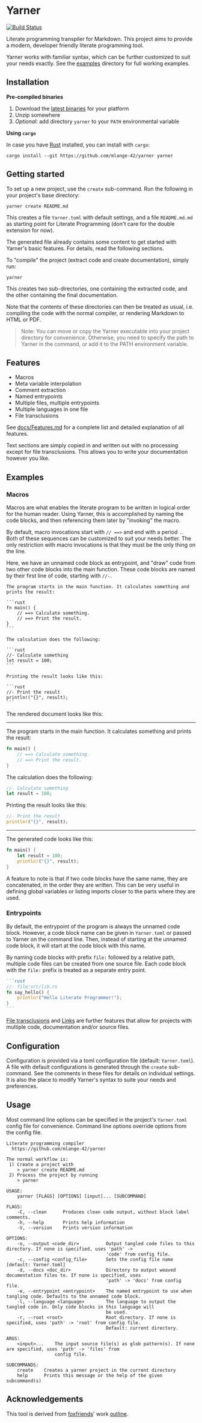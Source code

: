 # Yarner

[![Build Status](https://travis-ci.com/mlange-42/yarner.svg?branch=master)](https://travis-ci.com/mlange-42/yarner)

Literate programming transpiler for Markdown. This project aims to provide a modern, developer friendly literate programming tool.

Yarner works with familiar syntax, which can be further customized to suit your needs exactly. See the [examples](examples) directory for full working examples.

## Installation

**Pre-compiled binaries**

1. Download the [latest binaries](https://github.com/mlange-42/yarner/releases) for your platform
2. Unzip somewhere
3. *Optional:* add directory `yarner` to your `PATH` environmental variable

**Using `cargo`**

In case you have [Rust](https://www.rust-lang.org/) installed, you can install with `cargo`:

```
cargo install --git https://github.com/mlange-42/yarner yarner
```

## Getting started

To set up a new project, use the `create` sub-command. Run the following in your project's base directory:

```
yarner create README.md
```

This creates a file `Yarner.toml` with default settings, and a file `README.md.md` as starting point for Literate Programming (don't care for the double extension for now).

The generated file already contains some content to get started with Yarner's basic features. For details, read the following sections.

To "compile" the project (extract code and create documentation), simply run:

```
yarner
```

This creates two sub-directories, one containing the extracted code, and the other containing the final documentation.

Note that the contents of these directories can then be treated as usual, i.e. compiling the code with the normal compiler, or rendering Markdown to HTML or PDF.

> Note: You can move or copy the Yarner executable into your project directory for convenience. Otherwise, you need to specify the path to Yarner in the command, or add it to the PATH environment variable.

## Features

* Macros
* Meta variable interpolation
* Comment extraction
* Named entrypoints
* Multiple files, multiple entrypoints
* Multiple languages in one file
* File transclusions

See [docs/Features.md](docs/Features.md) for a complete list and detailed explanation of all features.

Text sections are simply copied in and written out with no processing except for file transclusions. This allows you to write your documentation however you like.

## Examples

### Macros

Macros are what enables the literate program to be written in logical order for the human reader. Using Yarner, this is accomplished by naming the code blocks, and then referencing them later by "invoking" the macro.

By default, macro invocations start with `// ==>` and end with a period `.`. Both of these sequences can be customized to suit your needs better. The only restriction with macro invocations is that they must be the only thing on the line.

Here, we have an unnamed code block as entrypoint, and "draw" code from two other code blocks into the main function. These code blocks are named by their first line of code, starting with `//-`.

~~~
The program starts in the main function. It calculates something and prints the result:

```rust
fn main() {
    // ==> Calculate something.
    // ==> Print the result.
}
```

The calculation does the following:

```rust
//- Calculate something
let result = 100;
```

Printing the result looks like this:

```rust
//- Print the result
println!("{}", result);
```
~~~

The rendered document looks like this:

----

The program starts in the main function. It calculates something and prints the result:

```rust
fn main() {
    // ==> Calculate something.
    // ==> Print the result.
}
```

The calculation does the following:

```rust
//- Calculate something
let result = 100;
```

Printing the result looks like this:

```rust
//- Print the result
println!("{}", result);
```
----

The generated code looks like this:

```rust
fn main() {
    let result = 100;
    println!("{}", result);
}
```

A feature to note is that if two code blocks have the same name, they are concatenated, in the order they are written. This can be very useful in defining global variables or listing imports closer to the parts where they are used.

### Entrypoints

By default, the entrypoint of the program is always the unnamed code block. However, a code block name can be given in `Yarner.toml` or passed to Yarner on the command line. Then, instead of starting at the unnamed code block, it will start at the code block with this name.

By naming code blocks with prefix `file:` followed by a relative path, multiple code files can be created
from one source file. Each code block with the `file:` prefix is treated as a separate entry point.

~~~md
```rust
//- file:src/lib.rs
fn say_hello() {
    println!("Hello Literate Programmer!");
}
```
~~~

[File transclusions](docs/Features.md#file-transclusions) and [Links](docs/Features.md#include-linked-files) are further features that allow for projects with multiple code, documentation and/or source files.

## Configuration

Configuration is provided via a toml configuration file (default: `Yarner.toml`). A file with default configurations is generated through the `create` sub-command. See the comments in these files for details on individual settings. It is also the place to modify Yarner's syntax to suite your needs and preferences.

## Usage

Most command line options can be specified in the project's `Yarner.toml` config file for convenience. Command line options override options from the config file.

```
Literate programming compiler
  https://github.com/mlange-42/yarner

The normal workflow is:
 1) Create a project with
    > yarner create README.md
 2) Process the project by running
    > yarner

USAGE:
    yarner [FLAGS] [OPTIONS] [input]... [SUBCOMMAND]

FLAGS:
    -C, --clean      Produces clean code output, without block label comments.
    -h, --help       Prints help information
    -V, --version    Prints version information

OPTIONS:
    -o, --output <code_dir>          Output tangled code files to this directory. If none is specified, uses 'path' ->
                                     'code' from config file.
    -c, --config <config_file>       Sets the config file name [default: Yarner.toml]
    -d, --docs <doc_dir>             Directory to output weaved documentation files to. If none is specified, uses
                                     'path' -> 'docs' from config file.
    -e, --entrypoint <entrypoint>    The named entrypoint to use when tangling code. Defaults to the unnamed code block.
    -l, --language <language>        The language to output the tangled code in. Only code blocks in this language will
                                     be used.
    -r, --root <root>                Root directory. If none is specified, uses 'path' -> 'root' from config file.
                                     Default: current directory.

ARGS:
    <input>...    The input source file(s) as glob pattern(s). If none are specified, uses 'path' -> 'files' from
                  config file.

SUBCOMMANDS:
    create    Creates a yarner project in the current directory
    help      Prints this message or the help of the given subcommand(s)
```

## Acknowledgements

This tool is derived from [foxfriends](https://github.com/foxfriends)' work [outline](https://github.com/foxfriends/outline).